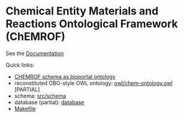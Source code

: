 # Chemical Entity Materials and Reactions Ontological Framework (ChEMROF)

See the [Documentation](https://chemkg.github.io/chemrof/home)

Quick links:

 * [CHEMROF schema as bioportal ontology](https://bioportal.bioontology.org/ontologies/CHEMROF?p=classes)
 * reconstituted OBO-style OWL ontology: [owl/chem-ontology.owl](owl/chem-ontology.owl) [PARTIAL]
 * schema: [src/schema](src/schema)
 * database (partial): [database](database)
 * [Makefile](Makefile)

